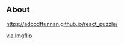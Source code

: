 <h2>About</h2>
<a href="https://adcodffunnan.github.io/react_puzzle/">https://adcodffunnan.github.io/react_puzzle/</a>

<a href="https://imgflip.com/gif/4bdiy7">via Imgflip</a>
